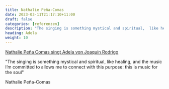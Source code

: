 ```yaml
---
title: Nathalie Peña-Comas
date: 2023-03-11T21:17:10+11:00
draft: false
categories: [referenzen]
description: "The singing is something mystical and spiritual,  like healing, and the music I’m committed to allows me to connect with this purpose: this is music for the soul"
heading: Adela
weight: 10
---
```


<a href="https://main.podigee-cdn.net/media/podcast_55313_rundum_forschung_episode_772328_folge_1_interdisziplinaritat.mp3?v=1654620007&source=website" type="audio/mpeg">
</a>
<a href="https://main.podigee-cdn.net/media/podcast_55313_rundum_forschung_episode_772328_folge_1_interdisziplinaritat.mp3?v=1654620007&source=website" type="audio/mpeg" target="_parent">Nathalie Peña Comas singt Adela von Joaquín Rodrigo</a> 

"The singing is something mystical and spiritual,  like healing, and the music I’m committed to allows me to connect with this purpose: this is music for the soul"

Nathalie Peña-Comas

  
